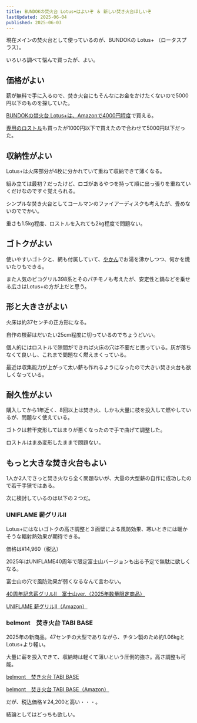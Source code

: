 ```yaml
---
title: BUNDOKの焚火台 Lotus+はよいぞ ＆ 新しい焚き火台ほしいぞ
lastUpdated: 2025-06-04
published: 2025-06-03
---
```


現在メインの焚火台として使っているのが、BUNDOKの Lotus+ （ロータスプラス）。

いろいろ調べて悩んで買ったが、よい。

<YouTube id="YZfYG6wQMKo" title="拾った欅と柳の枝でBUNDOK Lotus+を使って坂田ヶ池総合公園キャンプ場で焚き火 #枝薪 #焚き火 #焚き火台" aspect="16:9" />


## 価格がよい

薪が無料で手に入るので、焚き火台にもそんなにお金をかけたくないので5000円以下のものを探していた。

[BUNDOKの焚火台 Lotus+は、Amazonで4000円程度](https://amzn.to/3ZckutZ)で買える。

[専用のロストル](https://amzn.to/3SAFkPU)も買ったが1000円以下で買えたので合わせて5000円以下だった。

## 収納性がよい

Lotus+は火床部分が4枚に分かれていて重ねて収納できて薄くなる。

組み立ては最初？だったけど、ロゴがあるやつを持って順に出っ張りを重ねていくだけなのですぐ覚えられる。

シンプルな焚き火台としてコールマンのファイアーディスクも考えたが、畳めないのででかい。

重さも1.5kg程度、ロストルを入れても2kg程度で問題ない。

## ゴトクがよい

使いやすいゴトクと、網も付属していて、[やかん](./yakan-ha-2rittoru.md)でお湯を沸かしつつ、何かを焼いたりもできる。

また人気のピコグリル398系とそのパチモノも考えたが、安定性と鍋などを乗せる広さはLotus+の方が上だと思う。


## 形と大きさがよい

火床は約37センチの正方形になる。

自作の枝薪はだいたい25cm程度に切っているのでちょうどいい。

個人的にはロストルで隙間ができれば火床の穴は不要だと思っている。灰が落ちなくて良いし、これまで問題なく燃えまくっている。

最近は収集能力が上がって太い薪も作れるようになったので大きい焚き火台も欲しくなっている。

## 耐久性がよい

購入してから1年近く、8回以上は焚き火、しかも大量に枝を投入して燃やしているが、問題なく使えている。

ゴトクは若干変形してはまりが悪くなったので手で曲げて調整した。

ロストルはまあ変形したままで問題ない。


## もっと大きな焚き火台もよい

1人か2人でさっと焚き火なら全く問題ないが、大量の大型薪の自作に成功したので若干手狭ではある。

次に検討しているのは以下の２つだ。

### UNIFLAME 薪グリルⅡ

Lotus+にはないゴトクの高さ調整と３面壁による風防効果、寒いときには暖かそうな輻射熱効果が期待できる。

価格は¥14,960（税込）

2025年はUNIFLAME40周年で限定富士山バージョンも出る予定で無駄に欲しくなる。

富士山の穴で風防効果が弱くなるなんて言わない。

[40周年記念薪グリルⅡ　富士山ver.（2025年数量限定商品）](https://www.uniflame.co.jp/product/682838)

[UNIFLAME 薪グリルⅡ（Amazon）](https://amzn.to/4jyBlhR)

### belmont　焚き火台 TABI BASE

2025年の新商品。47センチの大型でありながら、チタン製のため約1.06kgとLotus+より軽い。

大量に薪を投入できて、収納時は軽くて薄いという圧倒的強さ。高さ調整も可能。

[belmont　焚き火台 TABI BASE](https://belmont.co.jp/bm-546/)

[belmont　焚き火台 TABI BASE（Amazon）](https://amzn.to/4dL5pWg)

だが、税込価格￥24,200と高い・・・。

結論としてはどっちも欲しい。

